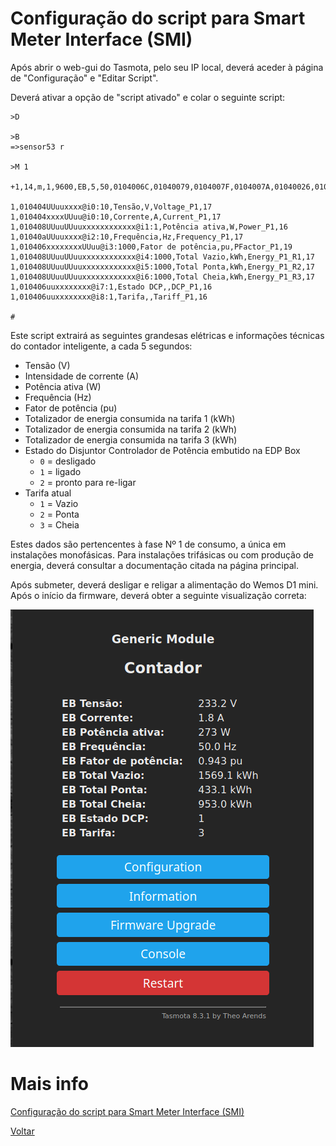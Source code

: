 # Configuração do script para Smart Meter Interface (SMI)

Após abrir o web-gui do Tasmota, pelo seu IP local, deverá aceder à página de "Configuração" e "Editar Script".

Deverá ativar a opção de "script ativado" e colar o seguinte script:

```
>D 

>B
=>sensor53 r

>M 1

+1,14,m,1,9600,EB,5,50,0104006C,01040079,0104007F,0104007A,01040026,01040027,01040028,01040084,0104000B
 
1,010404UUuuxxxx@i0:10,Tensão,V,Voltage_P1,17
1,010404xxxxUUuu@i0:10,Corrente,A,Current_P1,17
1,010408UUuuUUuuxxxxxxxxxxxx@i1:1,Potência ativa,W,Power_P1,16
1,01040aUUuuxxxx@i2:10,Frequência,Hz,Frequency_P1,17
1,010406xxxxxxxxUUuu@i3:1000,Fator de potência,pu,PFactor_P1,19
1,010408UUuuUUuuxxxxxxxxxxxx@i4:1000,Total Vazio,kWh,Energy_P1_R1,17
1,010408UUuuUUuuxxxxxxxxxxxx@i5:1000,Total Ponta,kWh,Energy_P1_R2,17
1,010408UUuuUUuuxxxxxxxxxxxx@i6:1000,Total Cheia,kWh,Energy_P1_R3,17
1,010406uuxxxxxxxx@i7:1,Estado DCP,,DCP_P1,16
1,010406uuxxxxxxxx@i8:1,Tarifa,,Tariff_P1,16

#

```

Este script extrairá as seguintes grandesas elétricas e informações técnicas do contador inteligente, a cada 5 segundos:

* Tensão (V)
* Intensidade de corrente (A)
* Potência ativa (W)
* Frequência (Hz)
* Fator de potência (pu)
* Totalizador de energia consumida na tarifa 1 (kWh)
* Totalizador de energia consumida na tarifa 2 (kWh)
* Totalizador de energia consumida na tarifa 3 (kWh)
* Estado do Disjuntor Controlador de Potência embutido na EDP Box
  - `0` = desligado
  - `1` = ligado
  - `2` = pronto para re-ligar
* Tarifa atual
  - `1` = Vazio
  - `2` = Ponta
  - `3` = Cheia


Estes dados são pertencentes à fase Nº 1 de consumo, a única em instalações monofásicas. Para instalações trifásicas ou com produção de energia, deverá consultar a documentação citada na página principal.

Após submeter, deverá desligar e religar a alimentação do Wemos D1 mini. Após o início da firmware, deverá obter a seguinte visualização correta:

![tasmota_edp_box](./img/tasmota_edp_box.png)
>


# Mais info

[Configuração do script para Smart Meter Interface (SMI)](./CONFIGURAÇÃO-SCRIPT-SMI.md)

[Voltar](./README.md)
